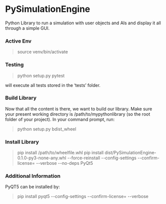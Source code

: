# PySimulationEngine
Python Library to run a simulation with user objects and AIs and display it all through a simple GUI.

### Active Env
> source venv/bin/activate

### Testing
> python setup.py pytest

will execute all tests stored in the ‘tests’ folder.

### Build Library
Now that all the content is there, we want to build our library. Make sure your present working directory is /path/to/mypythonlibrary (so the root folder of your project). In your command prompt, run:
> python setup.py bdist_wheel

### Install Library
> pip install /path/to/wheelfile.whl
> pip install dist/PySimulationEngine-0.1.0-py3-none-any.whl --force-reinstall --config-settings --confirm-license= --verbose --no-deps PyQt5

### Additional Information
PyQT5 can be installed by:
> pip install pyqt5 --config-settings --confirm-license= --verbose